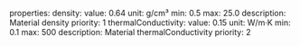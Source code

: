 properties:
  density:
    value: 0.64
    unit: g/cm³
    min: 0.5
    max: 25.0
    description: Material density
    priority: 1
  thermalConductivity:
    value: 0.15
    unit: W/m·K
    min: 0.1
    max: 500
    description: Material thermalConductivity
    priority: 2
